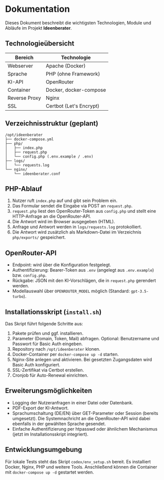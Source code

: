# Dokumentation

Dieses Dokument beschreibt die wichtigsten Technologien, Module und Abläufe
im Projekt **Ideenberater**.

## Technologieübersicht

| Bereich        | Technologie                     |
|----------------|---------------------------------|
| Webserver      | Apache (Docker)                 |
| Sprache        | PHP (ohne Framework)            |
| KI-API         | OpenRouter                      |
| Container      | Docker, docker-compose          |
| Reverse Proxy  | Nginx                           |
| SSL            | Certbot (Let's Encrypt)         |

## Verzeichnisstruktur (geplant)

```
/opt/ideenberater
├── docker-compose.yml
├── php/
│   ├── index.php
│   ├── request.php
│   └── config.php (.env.example / .env)
├── logs/
│   └── requests.log
└── nginx/
    └── ideenberater.conf
```

## PHP-Ablauf
1. Nutzer ruft `index.php` auf und gibt sein Problem ein.
2. Das Formular sendet die Eingabe via POST an `request.php`.
3. `request.php` liest den OpenRouter-Token aus `config.php` und stellt eine
   HTTP-Anfrage an die OpenRouter-API.
4. Die Antwort wird im Browser ausgegeben (HTML).
5. Anfrage und Antwort werden in `logs/requests.log` protokolliert.
6. Die Antwort wird zusätzlich als Markdown-Datei im Verzeichnis `php/exports/` gespeichert.

## OpenRouter-API
- Endpoint: wird über die Konfiguration festgelegt.
- Authentifizierung: Bearer-Token aus `.env` (angelegt aus `.env.example`) bzw. `config.php`.
- Rückgabe: JSON mit den KI-Vorschlägen, die in `request.php` gerendert werden.
- Modellauswahl über `OPENROUTER_MODEL` möglich (Standard: `gpt-3.5-turbo`).

## Installationsskript (`install.sh`)
Das Skript führt folgende Schritte aus:
1. Pakete prüfen und ggf. installieren.
2. Parameter (Domain, Token, Mail) abfragen.
   Optional: Benutzername und Passwort für Basic Auth eingeben.
3. Repository nach `/opt/ideenberater` klonen.
4. Docker-Container per `docker-compose up -d` starten.
5. Nginx-Site anlegen und aktivieren.
   Bei gesetzten Zugangsdaten wird Basic Auth konfiguriert.
6. SSL-Zertifikat via Certbot erstellen.
7. Cronjob für Auto-Renewal einrichten.

## Erweiterungsmöglichkeiten
- Logging der Nutzeranfragen in einer Datei oder Datenbank.
- PDF-Export der KI-Antwort.
- Sprachumschaltung (DE/EN) über GET-Parameter oder Session (bereits umgesetzt).
  Die Systemnachricht an die OpenRouter-API wird dabei ebenfalls in der gewählten Sprache gesendet.
- Einfache Authentifizierung per htpasswd oder ähnlichem Mechanismus (jetzt im Installationsskript integriert).

## Entwicklungsumgebung
Für lokale Tests steht das Skript `codex/env_setup.sh` bereit. Es installiert Docker, Nginx, PHP und weitere Tools. Anschließend können die Container mit `docker-compose up -d` gestartet werden.
